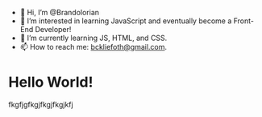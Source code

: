 - 👋 Hi, I’m @Brandolorian
- 👀 I’m interested in learning JavaScript and eventually become a Front-End Developer!
- 🌱 I’m currently learning JS, HTML, and CSS.
- 📫 How to reach me: bckliefoth@gmail.com.

<!---
Brandolorian/Brandolorian is a ✨ special ✨ repository because its `README.md` (this file) appears on your GitHub profile.
You can click the Preview link to take a look at your changes.
--->

# Hello World!
fkgfjgfkgjfkgjfkgjkfj